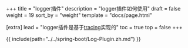 +++
title = "logger插件"
description = "logger插件如何使用"
draft = false
weight = 19
sort_by = "weight"
template = "docs/page.html"

[extra]
lead = "logger插件是基于<a href='https://tracing.rs/' target='_blank'>tracing</a>实现的"
toc = true
top = false
+++

{{ include(path="../../spring-boot/Log-Plugin.zh.md") }}